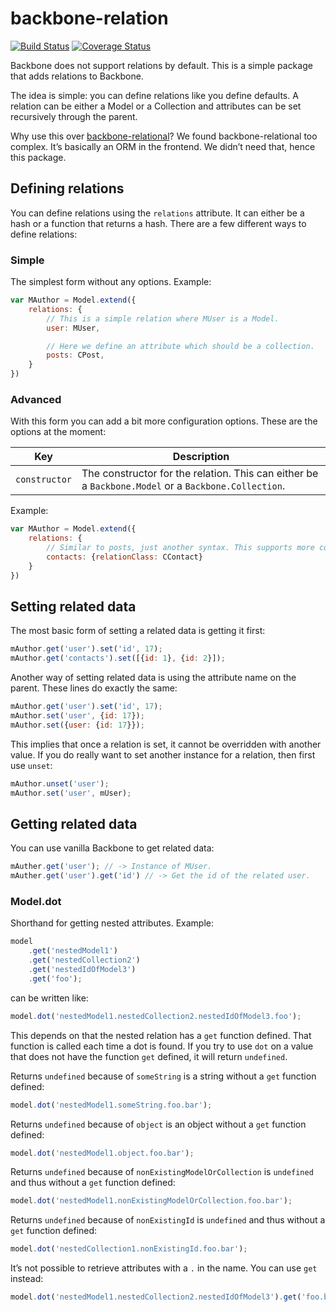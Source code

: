 # backbone-relation

[![Build Status](https://travis-ci.org/CodeYellowBV/backbone-relation.svg?branch=master)](https://travis-ci.org/CodeYellowBV/backbone-relation)
[![Coverage Status](https://coveralls.io/repos/github/CodeYellowBV/backbone-relation/badge.svg?branch=master)](https://coveralls.io/github/CodeYellowBV/backbone-relation?branch=master)

Backbone does not support relations by default. This is a simple package that adds relations to Backbone.

The idea is simple: you can define relations like you define defaults. A relation can be either a Model or a Collection and attributes can be set recursively through the parent.

Why use this over [backbone-relational](http://backbonerelational.org/)?
We found backbone-relational too complex. Itʼs basically an ORM in the frontend. We didnʼt need that, hence this package.

## Defining relations

You can define relations using the `relations` attribute. It can either be a hash or a function that returns a hash. There are a few different ways to define relations:

### Simple

The simplest form without any options. Example:

```js
var MAuthor = Model.extend({
    relations: {
        // This is a simple relation where MUser is a Model.
        user: MUser,

        // Here we define an attribute which should be a collection.
        posts: CPost,
    }
})
```

### Advanced

With this form you can add a bit more configuration options. These are the options at the moment:

| Key | Description |
| --- | ----------- |
| `constructor` | The constructor for the relation. This can either be a `Backbone.Model` or a `Backbone.Collection`.

Example:

```js
var MAuthor = Model.extend({
    relations: {
        // Similar to posts, just another syntax. This supports more complex configuration options.
        contacts: {relationClass: CContact}
    }
})
```

## Setting related data

The most basic form of setting a related data is getting it first:

```js
mAuthor.get('user').set('id', 17);
mAuthor.get('contacts').set([{id: 1}, {id: 2}]);
```

Another way of setting related data is using the attribute name on the parent. These lines do exactly the same:

```js
mAuthor.get('user').set('id', 17);
mAuthor.set('user', {id: 17});
mAuthor.set({user: {id: 17}});
```

This implies that once a relation is set, it cannot be overridden with another value. If you do really want to set another instance for a relation, then first use `unset`:

```js
mAuthor.unset('user');
mAuthor.set('user', mUser);
```

## Getting related data

You can use vanilla Backbone to get related data:

```js
mAuther.get('user'); // -> Instance of MUser.
mAuther.get('user').get('id') // -> Get the id of the related user.
```

### Model.dot

Shorthand for getting nested attributes. Example:

```js
model
    .get('nestedModel1')
    .get('nestedCollection2')
    .get('nestedIdOfModel3')
    .get('foo');
```

can be written like:

```js
model.dot('nestedModel1.nestedCollection2.nestedIdOfModel3.foo');
```

This depends on that the nested relation has a `get` function defined. That function is called each time a dot is found. If you try to use `dot` on a value that does not have the function `get` defined, it will return `undefined`.

Returns `undefined` because of `someString` is a string without a `get` function defined:

```js
model.dot('nestedModel1.someString.foo.bar');
```

Returns `undefined` because of `object` is an object without a `get` function defined:

```js
model.dot('nestedModel1.object.foo.bar');
```

Returns `undefined` because of `nonExistingModelOrCollection` is `undefined` and thus without a `get` function defined:

```js
model.dot('nestedModel1.nonExistingModelOrCollection.foo.bar');
```

Returns `undefined` because of `nonExistingId` is `undefined` and thus without a `get` function defined:

```js
model.dot('nestedCollection1.nonExistingId.foo.bar');
```

Itʼs not possible to retrieve attributes with a `.` in the name. You can use `get` instead:

```js
model.dot('nestedModel1.nestedCollection2.nestedIdOfModel3').get('foo.bar');
```
